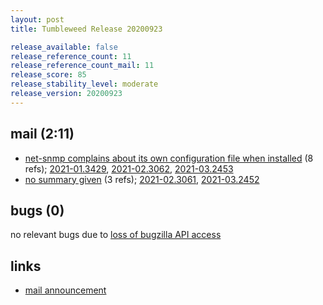 ```yaml
---
layout: post
title: Tumbleweed Release 20200923

release_available: false
release_reference_count: 11
release_reference_count_mail: 11
release_score: 85
release_stability_level: moderate
release_version: 20200923
---
```


## mail (2:11)

- [net-snmp complains about its own configuration file when installed](https://lists.opensuse.org/opensuse-factory/2020-09/msg00193.html) (8 refs); [2021-01.3429](https://github.com/boombatower/tumbleweed-review/issues/10), [2021-02.3062](https://github.com/boombatower/tumbleweed-review/issues/10), [2021-03.2453](https://github.com/boombatower/tumbleweed-review/issues/10)
- [no summary given](https://github.com/boombatower/tumbleweed-review/issues/10) (3 refs); [2021-02.3061](https://github.com/boombatower/tumbleweed-review/issues/10), [2021-03.2452](https://github.com/boombatower/tumbleweed-review/issues/10)

## bugs (0)

<!--more-->

no relevant bugs due to [loss of bugzilla API access](https://bugzilla.opensuse.org/show_bug.cgi?id=1157722)



## links

- [mail announcement](https://github.com/boombatower/tumbleweed-review/issues/10)
